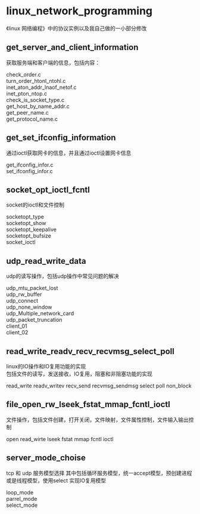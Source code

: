 # linux_network_programming
《linux 网络编程》中的协议实例以及我自己做的一小部分修改


get_server_and_client_information
----------------------------
获取服务端和客户端的信息，包括内容：

check_order.c  
turn_order_htonl_ntohl.c    
inet_aton_addr_lnaof_netof.c       
inet_pton_ntop.c               
check_is_socket_type.c    
get_host_by_name_addr.c     
get_peer_name.c      
get_protocol_name.c  

get_set_ifconfig_information
----------------------------
通过ioctl获取网卡的信息，并且通过ioctl设置网卡信息    

get_ifconfig_infor.c      
set_ifconfig_infor.c    



socket_opt_ioctl_fcntl  
---------------------
socket的ioctl和文件控制

socketopt_type           
socketopt_show     
socketopt_keepalive     
socketopt_bufsize      
socket_ioctl    


udp_read_write_data
-----------------
udp的读写操作，包括udp操作中常见问题的解决

udp_mtu_packet_lost    
udp_rw_buffer    
udp_connect    
udp_none_window    
udp_Multiple_network_card    
udp_packet_truncation    
client_01    
client_02 

read_write_readv_recv_recvmsg_select_poll
-------------------------
linux的IO操作和IO复用功能的实现    
包括文件的读写，发送接收，IO复用，阻塞和非阻塞功能的实现    
    
read_write   readv_writev  recv_send  recvmsg_sendmsg  select  poll  non_block    


file_open_rw_lseek_fstat_mmap_fcntl_ioctl
-------------------
文件操作，包括文件创建，打开关闭，文件映射，文件属性控制，文件输入输出控制   
    
open     read_wirte    lseek    fstat    mmap    fcntl    ioctl   


server_mode_choise
-----------
tcp 和 udp 服务模型选择
其中包括循环服务模型，统一accept模型，预创建进程或是线程模型，使用select 实现IO复用模型

loop_mode    
parrel_mode    
select_mode  




